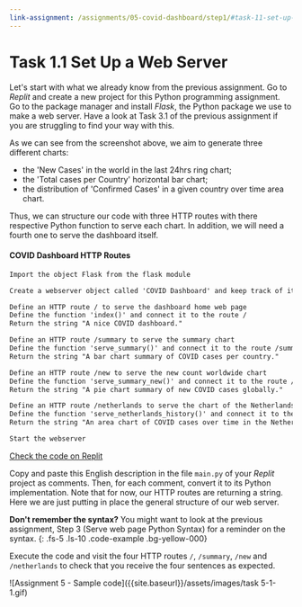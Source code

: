 ```yaml
---
link-assignment: /assignments/05-covid-dashboard/step1/#task-11-set-up-a-web-server
---
```


# Task 1.1 Set Up a Web Server

Let's start with what we already know from the previous assignment. Go to _Replit_ and create a new project for this Python programming assignment. Go to the package manager and install _Flask_, the Python package we use to make a web server. Have a look at Task 3.1 of the previous assignment if you are struggling to find your way with this.

As we can see from the screenshot above, we aim to generate three different charts:

- the 'New Cases' in the world in the last 24hrs ring chart;
- the 'Total cases per Country' horizontal bar chart;
- the distribution of 'Confirmed Cases' in a given country over time area chart.

Thus, we can structure our code with three HTTP routes with there respective Python function to serve each chart. In addition, we will need a fourth one to serve the dashboard itself.

#### COVID Dashboard HTTP Routes

```markdown
Import the object Flask from the flask module

Create a webserver object called 'COVID Dashboard' and keep track of it in the variable called server

Define an HTTP route / to serve the dashboard home web page
Define the function 'index()' and connect it to the route /
Return the string "A nice COVID dashboard."

Define an HTTP route /summary to serve the summary chart
Define the function 'serve_summary()' and connect it to the route /summary
Return the string "A bar chart summary of COVID cases per country."

Define an HTTP route /new to serve the new count worldwide chart
Define the function 'serve_summary_new()' and connect it to the route /new
Return the string "A pie chart summary of new COVID cases globally."

Define an HTTP route /netherlands to serve the chart of the Netherlands
Define the function 'serve_netherlands_history()' and connect it to the route /netherlands
Return the string "An area chart of COVID cases over time in the Netherlands."

Start the webserver
```

[Check the code on Replit](https://repl.it/@IO1075/05-covid-dashboard-step1)

Copy and paste this English description in the file `main.py` of your _Replit_ project as comments. Then, for each comment, convert it to its Python implementation. Note that for now, our HTTP routes are returning a string. Here we are just putting in place the general structure of our web server.

**Don't remember the syntax?** You might want to look at the previous assignment, Step 3 (Serve web page Python Syntax) for a reminder on the syntax.
{: .fs-5 .ls-10 .code-example .bg-yellow-000}

Execute the code and visit the four HTTP routes `/`, `/summary`, `/new` and `/netherlands` to check that you receive the four sentences as expected.

![Assignment 5 - Sample code]({{site.baseurl}}/assets/images/task 5-1-1.gif)